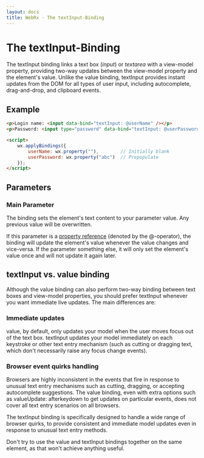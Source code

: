 ```yaml
---
layout: docs
title: WebRx - The textInput-Binding
---
```

# The textInput-Binding

The textInput binding links a text box (*input*) or *textarea* with a view-model property, providing two-way updates between 
the view-model property and the element's value. Unlike the value binding, textInput provides instant updates from the DOM 
for all types of user input, including autocomplete, drag-and-drop, and clipboard events.

## Example

```html
<p>Login name: <input data-bind="textInput: @userName" /></p>
<p>Password: <input type="password" data-bind="textInput: @userPassword" /></p>
```
 
```html
<script>
    wx.applyBindings({
        userName: wx.property(""),        // Initially blank
        userPassword: wx.property("abc")  // Prepopulate
    });
</script>
```

## Parameters

### Main Parameter

The binding sets the element's text content to your parameter value. Any previous value will be overwritten.

If this parameter is a [property reference](/docs/observable-properties.html#topic-propref) (denoted by the @-operator),
the binding will update the element's value whenever the value changes and vice-versa.
If the parameter something else, it will only set the element's value once and will not update it again later.


## textInput vs. value binding

Although the value binding can also perform two-way binding between text boxes and view-model properties, 
you should prefer textInput whenever you want immediate live updates. The main differences are:

### Immediate updates

value, by default, only updates your model when the user moves focus out of the text box. 
textInput updates your model immediately on each keystroke or other text entry mechanism 
(such as cutting or dragging text, which don't necessarily raise any focus change events).

### Browser event quirks handling

Browsers are highly inconsistent in the events that fire in response to unusual text entry mechanisms 
such as cutting, dragging, or accepting autocomplete suggestions. The value binding, even with extra 
options such as valueUpdate: afterkeydown to get updates on particular events, does not cover 
all text entry scenarios on all browsers.

The textInput binding is specifically designed to handle a wide range of browser quirks, 
to provide consistent and immediate model updates even in response to unusual text entry methods.

Don't try to use the value and textInput bindings together on the same element, 
as that won't achieve anything useful.
